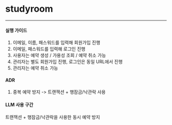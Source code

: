 # studyroom
---
#### 실행 가이드
1. 이메일, 이름, 패스워드를 입력해 회원가입 진행
2. 이메일, 패스워드를 입력해 로그인 진행
3. 사용자는 예약 생성 / 가용성 조회 / 예약 취소 가능
4. 관리자는 별도 회원가입 진행, 로그인은 동일 URL에서 진행
5. 관리자는 예약 취소 가능

#### ADR
1. 중복 예약 방지 -> 트랜잭션 + 행잠금/낙관락 사용

#### LLM 사용 구간
트랜잭션 + 행잠금/낙관락을 사용한 동시 예약 방지
